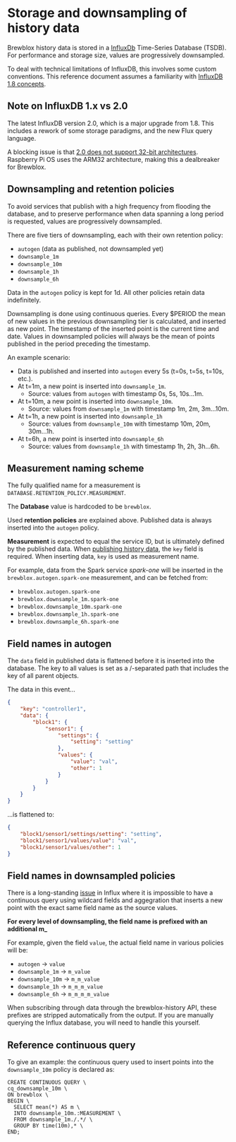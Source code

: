 # Storage and downsampling of history data

Brewblox history data is stored in a [InfluxDb](https://www.influxdata.com/) Time-Series Database (TSDB).
For performance and storage size, values are progressively downsampled.

To deal with technical limitations of InfluxDB, this involves some custom conventions.
This reference document assumes a familiarity with [InfluxDB 1.8 concepts](https://docs.influxdata.com/influxdb/v1.8/).

## Note on InfluxDB 1.x vs 2.0

The latest InfluxDB version 2.0, which is a major upgrade from 1.8.
This includes a rework of some storage paradigms, and the new Flux query language.

A blocking issue is that [2.0 does not support 32-bit architectures](https://docs.influxdata.com/influxdb/v2.0/upgrade/v1-to-v2/).
Raspberry Pi OS uses the ARM32 architecture, making this a dealbreaker for Brewblox.

## Downsampling and retention policies

To avoid services that publish with a high frequency from flooding the database,
and to preserve performance when data spanning a long period is requested,
values are progressively downsampled.

There are five tiers of downsampling, each with their own retention policy:
- `autogen` (data as published, not downsampled yet)
- `downsample_1m`
- `downsample_10m`
- `downsample_1h`
- `downsample_6h`

Data in the `autogen` policy is kept for 1d. All other policies retain data indefinitely.

Downsampling is done using continuous queries.
Every $PERIOD the mean of new values in the previous downsampling tier is calculated, and inserted as new point.
The timestamp of the inserted point is the current time and date.
Values in downsampled policies will always be the mean of points published in the period preceding the timestamp.

An example scenario:
- Data is published and inserted into `autogen` every 5s (t=0s, t=5s, t=10s, etc.).
- At t=1m, a new point is inserted into `downsample_1m`.
  - Source: values from `autogen` with timestamp 0s, 5s, 10s...1m.
- At t=10m, a new point is inserted into `downsample_10m`.
  - Source: values from `downsample_1m` with timestamp 1m, 2m, 3m...10m.
- At t=1h, a new point is inserted into `downsample_1h`
  - Source: values from `downsample_10m` with timestamp 10m, 20m, 30m...1h.
- At t=6h, a new point is inserted into `downsample_6h`
  - Source: values from `downsample_1h` with timestamp 1h, 2h, 3h...6h.

## Measurement naming scheme

The fully qualified name for a measurement is `DATABASE.RETENTION_POLICY.MEASUREMENT`.

The **Database** value is hardcoded to be `brewblox`.

Used **retention policies** are explained above. Published data is always inserted into the `autogen` policy.

**Measurement** is expected to equal the service ID, but is ultimately defined by the published data.
When [publishing history data](./history_events), the `key` field is required.
When inserting data, `key` is used as measurement name.

For example, data from the Spark service *spark-one* will be inserted in the `brewblox.autogen.spark-one` measurement,
and can be fetched from:
- `brewblox.autogen.spark-one`
- `brewblox.downsample_1m.spark-one`
- `brewblox.downsample_10m.spark-one`
- `brewblox.downsample_1h.spark-one`
- `brewblox.downsample_6h.spark-one`

## Field names in autogen

The `data` field in published data is flattened before it is inserted into the database.
The key to all values is set as a /-separated path that includes the key of all parent objects.

The data in this event...

```json
{
    "key": "controller1",
    "data": {
        "block1": {
            "sensor1": {
                "settings": {
                    "setting": "setting"
                },
                "values": {
                    "value": "val",
                    "other": 1
                }
            }
        }
    }
}
```

...is flattened to:

```json
{
    "block1/sensor1/settings/setting": "setting",
    "block1/sensor1/values/value": "val",
    "block1/sensor1/values/other": 1
}
```

## Field names in downsampled policies

There is a long-standing [issue](https://github.com/influxdata/influxdb/issues/7332) in Influx where it is impossible to
have a continuous query using wildcard fields and aggegration that
inserts a new point with the exact same field name as the source values.

**For every level of downsampling, the field name is prefixed with an additional m_**

For example, given the field `value`, the actual field name in various policies will be:
- `autogen` -> `value`
- `downsample_1m` -> `m_value`
- `downsample_10m` -> `m_m_value`
- `downsample_1h` -> `m_m_m_value`
- `downsample_6h` -> `m_m_m_m_value`

When subscribing through data through the brewblox-history API, these prefixes are stripped automatically from the output.
If you are manually querying the Influx database, you will need to handle this yourself.

## Reference continuous query

To give an example: the continuous query used to insert points into the `downsample_10m` policy is declared as:

```
CREATE CONTINUOUS QUERY \
cq_downsample_10m \
ON brewblox \
BEGIN \
  SELECT mean(*) AS m \
  INTO downsample_10m.:MEASUREMENT \
  FROM downsample_1m./.*/ \
  GROUP BY time(10m),* \
END;
```
